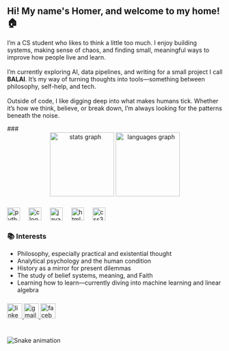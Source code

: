 <h2 align="left">Hi! My name's Homer, and welcome to my home! 🏠</h2>

<p align="left">
  I’m a CS student who likes to think a little too much. I enjoy building systems, making sense of chaos, and finding small, meaningful ways to improve how people live and learn.  
  <br><br>
  I’m currently exploring AI, data pipelines, and writing for a small project I call <strong>BALAI</strong>. It’s my way of turning thoughts into tools—something between philosophy, self-help, and tech.  
  <br><br>
  Outside of code, I like digging deep into what makes humans tick. Whether it’s how we think, believe, or break down, I’m always looking for the patterns beneath the noise.
</p>
###

<div align="center">
  <img src="https://github-readme-stats.vercel.app/api?username=peaceyyy&hide_title=false&hide_rank=false&show_icons=true&include_all_commits=true&count_private=true&disable_animations=false&theme=dracula&locale=en&hide_border=false" height="150" alt="stats graph"  />
  <img src="https://github-readme-stats.vercel.app/api/top-langs?username=peaceyyy&locale=en&hide_title=false&layout=compact&card_width=320&langs_count=5&theme=dracula&hide_border=false" height="150" alt="languages graph"  />
</div>

###

<div align="left">
  <img src="https://cdn.jsdelivr.net/gh/devicons/devicon/icons/python/python-original.svg" height="30" alt="python logo"  />
  <img width="12" />
  <img src="https://cdn.jsdelivr.net/gh/devicons/devicon/icons/c/c-original.svg" height="30" alt="c logo"  />
  <img width="12" />
  <img src="https://cdn.jsdelivr.net/gh/devicons/devicon/icons/javascript/javascript-original.svg" height="30" alt="javascript logo"  />
  <img width="12" />
  <img src="https://cdn.jsdelivr.net/gh/devicons/devicon/icons/html5/html5-original.svg" height="30" alt="html5 logo"  />
  <img width="12" />
  <img src="https://cdn.jsdelivr.net/gh/devicons/devicon/icons/css3/css3-original.svg" height="30" alt="css3 logo"  />
</div>

###

<h3 align="left">📚 Interests</h3>

<ul align="left">
  <li>Philosophy, especially practical and existential thought</li>
  <li>Analytical psychology and the human condition</li>
  <li>History as a mirror for present dilemmas</li>
  <li>The study of belief systems, meaning, and Faith</li>
  <li>Learning how to learn—currently diving into machine learning and linear algebra</li>
</ul>

###

<div align="left">
  <a href="https://www.linkedin.com/in/homer-adriel-dorin-b42614341/" target="_blank">
    <img src="https://img.shields.io/static/v1?message=LinkedIn&logo=linkedin&label=&color=0077B5&logoColor=white&labelColor=&style=for-the-badge" height="35" alt="linkedin logo"  />
  </a>
  <a href="mailto:homeradrielatwork@gmail.com" target="_blank">
    <img src="https://img.shields.io/static/v1?message=Gmail&logo=gmail&label=&color=D14836&logoColor=white&labelColor=&style=for-the-badge" height="35" alt="gmail logo"  />
  </a>
  <img src="https://img.shields.io/static/v1?message=Facebook&logo=facebook&label=&color=1877F2&logoColor=white&labelColor=&style=for-the-badge" height="35" alt="facebook logo"  />
</div>

###

<br clear="both">

<img src="https://raw.githubusercontent.com/peaceyyy/peaceyyy/output/snake.svg" alt="Snake animation" />

###
